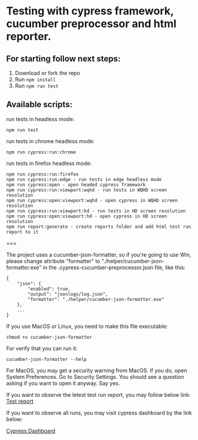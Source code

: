 # Testing with cypress framework, cucumber preprocessor and html reporter.

## For starting follow next steps:
    
1. Download or fork the repo
2. Run `npm install`
3. Run `npm run test`

## Available scripts:
    
run tests in headless mode:

    npm run test 

run tests in chrome headless mode:

    npm run cypress:run:chrome

run tests in firefox headless mode:

    npm run cypress:run:firefox
    npm run cypress:run:edge - run tests in edge headless mode
    npm run cypress:open - open headed cypress framework
    npm run cypress:run:viewport:wqhd - run tests in WQHD screen resolution
    npm run cypress:open:viewport:wqhd - open cypress in WQHD screen resolution
    npm run cypress:run:viewport:hd - run tests in HD screen resolution
    npm run cypress:open:viewport:hd - open cypress in HD screen resolution
    npm run report:generate - create reports folder and add html test run report to it

===

The project uses a cucumber-json-formatter, so if you're going to use Win, please 
change attribute "formatter" to "./helper/cucumber-json-formatter.exe" in the 
.cypress-cucumber-preprocessor.json file, like this:
    
    {
        "json": {
            "enabled": true,
            "output": "jsonlogs/log.json",
            "formatter": "./helper/cucumber-json-formatter.exe"
        },
        ...
    }

If you use MacOS or Linux, you need to make this file executable:
    
    chmod +x cucumber-json-formatter

For verify that you can run it:
    
    cucumber-json-formatter --help

For MacOS, you may get a security warning from MacOS. If you do, open System Preferences. 
Go to Security Settings. You should see a question asking if you want to open it anyway. Say yes.

If you want to observe the letest test run report, you may follow below link:
[Test report](https://lvan-sav.github.io/telnyx_texting_cypress-cucumber/)

If you want to observe all runs, you may visit cypress dashboard by the link below:

[Cypress Dashboard](https://dashboard.cypress.io/projects/1hmt6v/runs)